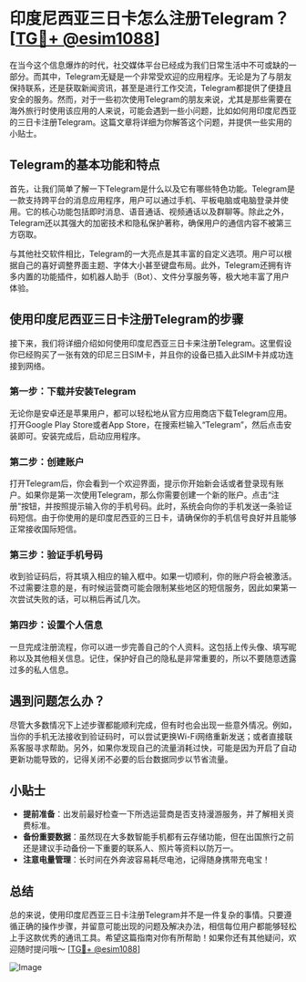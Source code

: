 # 印度尼西亚三日卡怎么注册Telegram？[[TG💪+ @esim1088](https://t.me/s/esim1088)]

在当今这个信息爆炸的时代，社交媒体平台已经成为我们日常生活中不可或缺的一部分。而其中，Telegram无疑是一个非常受欢迎的应用程序。无论是为了与朋友保持联系，还是获取新闻资讯，甚至是进行工作交流，Telegram都提供了便捷且安全的服务。然而，对于一些初次使用Telegram的朋友来说，尤其是那些需要在海外旅行时使用该应用的人来说，可能会遇到一些小问题，比如如何用印度尼西亚的三日卡注册Telegram。这篇文章将详细为你解答这个问题，并提供一些实用的小贴士。

## Telegram的基本功能和特点

首先，让我们简单了解一下Telegram是什么以及它有哪些特色功能。Telegram是一款支持跨平台的消息应用程序，用户可以通过手机、平板电脑或电脑登录并使用。它的核心功能包括即时消息、语音通话、视频通话以及群聊等。除此之外，Telegram还以其强大的加密技术和隐私保护著称，确保用户的通信内容不被第三方窃取。

与其他社交软件相比，Telegram的一大亮点是其丰富的自定义选项。用户可以根据自己的喜好调整界面主题、字体大小甚至键盘布局。此外，Telegram还拥有许多内置的功能插件，如机器人助手（Bot）、文件分享服务等，极大地丰富了用户体验。

## 使用印度尼西亚三日卡注册Telegram的步骤

接下来，我们将详细介绍如何使用印度尼西亚三日卡来注册Telegram。这里假设你已经购买了一张有效的印尼三日SIM卡，并且你的设备已插入此SIM卡并成功连接到网络。

### 第一步：下载并安装Telegram

无论你是安卓还是苹果用户，都可以轻松地从官方应用商店下载Telegram应用。打开Google Play Store或者App Store，在搜索栏输入“Telegram”，然后点击安装即可。安装完成后，启动应用程序。

### 第二步：创建账户

打开Telegram后，你会看到一个欢迎界面，提示你开始新会话或者登录现有账户。如果你是第一次使用Telegram，那么你需要创建一个新的账户。点击“注册”按钮，并按照提示输入你的手机号码。此时，系统会向你的手机发送一条验证码短信。由于你使用的是印度尼西亚的三日卡，请确保你的手机信号良好并且能够正常接收国际短信。

### 第三步：验证手机号码

收到验证码后，将其填入相应的输入框中。如果一切顺利，你的账户将会被激活。不过需要注意的是，有时候运营商可能会限制某些地区的短信服务，因此如果第一次尝试失败的话，可以稍后再试几次。

### 第四步：设置个人信息

一旦完成注册流程，你可以进一步完善自己的个人资料。这包括上传头像、填写昵称以及其他相关信息。记住，保护好自己的隐私是非常重要的，所以不要随意透露过多的私人信息。

## 遇到问题怎么办？

尽管大多数情况下上述步骤都能顺利完成，但有时也会出现一些意外情况。例如，当你的手机无法接收到验证码时，可以尝试更换Wi-Fi网络重新发送；或者直接联系客服寻求帮助。另外，如果你发现自己的流量消耗过快，可能是因为开启了自动更新功能导致的，记得关闭不必要的后台数据同步以节省流量。

## 小贴士

- **提前准备**：出发前最好检查一下所选运营商是否支持漫游服务，并了解相关资费标准。
- **备份重要数据**：虽然现在大多数智能手机都有云存储功能，但在出国旅行之前还是建议手动备份一下重要的联系人、照片等资料以防万一。
- **注意电量管理**：长时间在外奔波容易耗尽电池，记得随身携带充电宝！

## 总结

总的来说，使用印度尼西亚三日卡注册Telegram并不是一件复杂的事情。只要遵循正确的操作步骤，并留意可能出现的问题及解决办法，相信每位用户都能够轻松上手这款优秀的通讯工具。希望这篇指南对你有所帮助！如果你还有其他疑问，欢迎随时提问哦～ [[TG💪+ @esim1088](https://t.me/s/esim1088)]

![Image](https://i.postimg.cc/4NQfJmqS/Snipaste-2025-05-13-00-14-12.png)